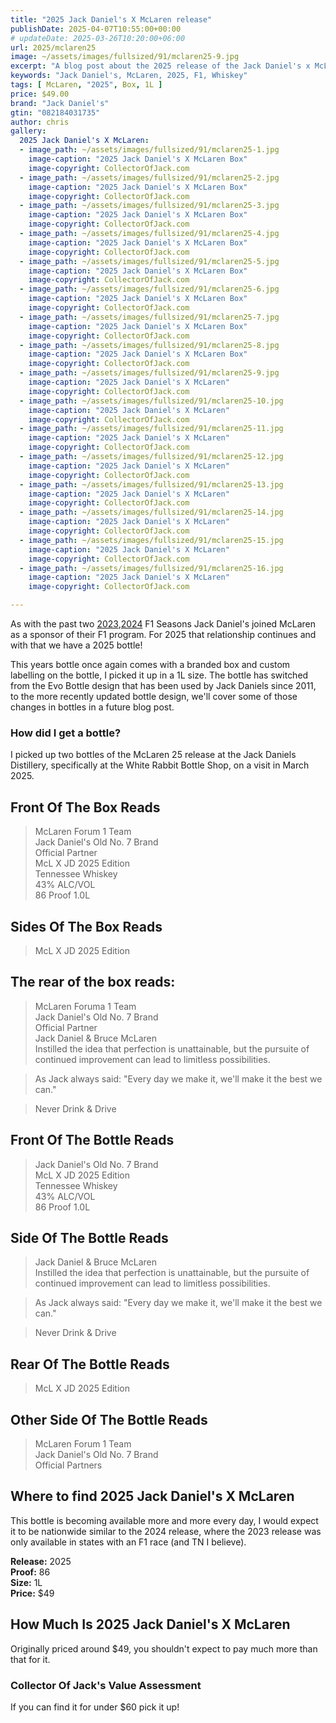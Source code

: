 ```yaml
---
title: "2025 Jack Daniel's X McLaren release"
publishDate: 2025-04-07T10:55:00+00:00
# updateDate: 2025-03-26T10:20:00+06:00
url: 2025/mclaren25
image: ~/assets/images/fullsized/91/mclaren25-9.jpg
excerpt: "A blog post about the 2025 release of the Jack Daniel's x McLaren racing partnership whiskey"
keywords: "Jack Daniel's, McLaren, 2025, F1, Whiskey"
tags: [ McLaren, "2025", Box, 1L ]
price: $49.00
brand: "Jack Daniel's"
gtin: "082184031735"
author: chris
gallery:
  2025 Jack Daniel's X McLaren:
  - image_path: ~/assets/images/fullsized/91/mclaren25-1.jpg
    image-caption: "2025 Jack Daniel's X McLaren Box"
    image-copyright: CollectorOfJack.com
  - image_path: ~/assets/images/fullsized/91/mclaren25-2.jpg
    image-caption: "2025 Jack Daniel's X McLaren Box"
    image-copyright: CollectorOfJack.com
  - image_path: ~/assets/images/fullsized/91/mclaren25-3.jpg
    image-caption: "2025 Jack Daniel's X McLaren Box"
    image-copyright: CollectorOfJack.com
  - image_path: ~/assets/images/fullsized/91/mclaren25-4.jpg
    image-caption: "2025 Jack Daniel's X McLaren Box"
    image-copyright: CollectorOfJack.com
  - image_path: ~/assets/images/fullsized/91/mclaren25-5.jpg
    image-caption: "2025 Jack Daniel's X McLaren Box"
    image-copyright: CollectorOfJack.com
  - image_path: ~/assets/images/fullsized/91/mclaren25-6.jpg
    image-caption: "2025 Jack Daniel's X McLaren Box"
    image-copyright: CollectorOfJack.com
  - image_path: ~/assets/images/fullsized/91/mclaren25-7.jpg
    image-caption: "2025 Jack Daniel's X McLaren Box"
    image-copyright: CollectorOfJack.com
  - image_path: ~/assets/images/fullsized/91/mclaren25-8.jpg
    image-caption: "2025 Jack Daniel's X McLaren Box"
    image-copyright: CollectorOfJack.com
  - image_path: ~/assets/images/fullsized/91/mclaren25-9.jpg
    image-caption: "2025 Jack Daniel's X McLaren"
    image-copyright: CollectorOfJack.com
  - image_path: ~/assets/images/fullsized/91/mclaren25-10.jpg
    image-caption: "2025 Jack Daniel's X McLaren"
    image-copyright: CollectorOfJack.com
  - image_path: ~/assets/images/fullsized/91/mclaren25-11.jpg
    image-caption: "2025 Jack Daniel's X McLaren"
    image-copyright: CollectorOfJack.com
  - image_path: ~/assets/images/fullsized/91/mclaren25-12.jpg
    image-caption: "2025 Jack Daniel's X McLaren"
    image-copyright: CollectorOfJack.com
  - image_path: ~/assets/images/fullsized/91/mclaren25-13.jpg
    image-caption: "2025 Jack Daniel's X McLaren"
    image-copyright: CollectorOfJack.com
  - image_path: ~/assets/images/fullsized/91/mclaren25-14.jpg
    image-caption: "2025 Jack Daniel's X McLaren"
    image-copyright: CollectorOfJack.com
  - image_path: ~/assets/images/fullsized/91/mclaren25-15.jpg
    image-caption: "2025 Jack Daniel's X McLaren"
    image-copyright: CollectorOfJack.com
  - image_path: ~/assets/images/fullsized/91/mclaren25-16.jpg
    image-caption: "2025 Jack Daniel's X McLaren"
    image-copyright: CollectorOfJack.com

---
```

As with the past two [2023](/jackdanielsmclaren),[2024](/mclaren2024) F1 Seasons Jack Daniel's joined McLaren as a sponsor of their F1 program. For 2025 that relationship continues and with that we have a 2025 bottle! 

This years bottle once again comes with a branded box and custom labelling on the bottle, I picked it up in a 1L size. The bottle has switched from the Evo Bottle design that has been used by Jack Daniels since 2011, to the more recently updated bottle design, we'll cover some of those changes in bottles in a future blog post.


### How did I get a bottle?
I picked up two bottles of the McLaren 25 release at the Jack Daniels Distillery, specifically at the White Rabbit Bottle Shop, on a visit in March 2025.  

## Front Of The Box Reads
> McLaren Forum 1 Team  
> Jack Daniel's Old No. 7 Brand  
> Official Partner  
> McL X JD 2025 Edition  
> Tennessee Whiskey  
> 43% ALC/VOL  
> 86 Proof 1.0L  

## Sides Of The Box Reads
> McL X JD 2025 Edition  

## The rear of the box reads:
> McLaren Foruma 1 Team  
> Jack Daniel's Old No. 7 Brand  
> Official Partner  
> Jack Daniel & Bruce McLaren  
> Instilled the idea that perfection is unattainable, but the pursuite of continued improvement can lead to limitless possibilities.  

> As Jack always said: "Every day we make it, we'll make it the best we can."  

> Never Drink & Drive


## Front Of The Bottle Reads
> Jack Daniel's Old No. 7 Brand  
> McL X JD 2025 Edition  
> Tennessee Whiskey  
> 43% ALC/VOL  
> 86 Proof 1.0L  

## Side Of The Bottle Reads
> Jack Daniel & Bruce McLaren  
> Instilled the idea that perfection is unattainable, but the pursuite of continued improvement can lead to limitless possibilities.  

> As Jack always said: "Every day we make it, we'll make it the best we can."  

> Never Drink & Drive

## Rear Of The Bottle Reads
> McL X JD 2025 Edition

## Other Side Of The Bottle Reads
> McLaren Forum 1 Team  
> Jack Daniel's Old No. 7 Brand  
> Official Partners  


## Where to find 2025 Jack Daniel's X McLaren
This bottle is becoming available more and more every day, I would expect it to be nationwide similar to the 2024 release, where the 2023 release was only available in states with an F1 race (and TN I believe). 

**Release:** 2025  
**Proof:** 86  
**Size:** 1L  
**Price:** $49  

## How Much Is 2025 Jack Daniel's X McLaren
Originally priced around $49, you shouldn't expect to pay much more than that for it.
 
### Collector Of Jack's Value Assessment
If you can find it for under $60 pick it up!
